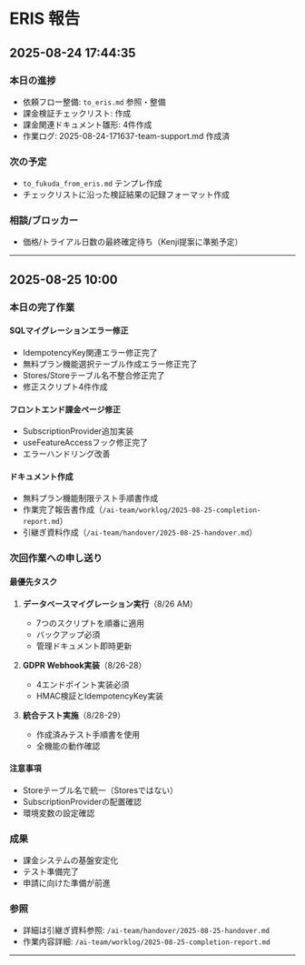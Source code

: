 # ERIS 報告

## 2025-08-24 17:44:35

### 本日の進捗
- 依頼フロー整備: `to_eris.md` 参照・整備
- 課金検証チェックリスト: 作成
- 課金関連ドキュメント雛形: 4件作成
- 作業ログ: 2025-08-24-171637-team-support.md 作成済

### 次の予定
- `to_fukuda_from_eris.md` テンプレ作成
- チェックリストに沿った検証結果の記録フォーマット作成

### 相談/ブロッカー
- 価格/トライアル日数の最終確定待ち（Kenji提案に準拠予定）

---

## 2025-08-25 10:00

### 本日の完了作業

#### SQLマイグレーションエラー修正
- IdempotencyKey関連エラー修正完了
- 無料プラン機能選択テーブル作成エラー修正完了
- Stores/Storeテーブル名不整合修正完了
- 修正スクリプト4件作成

#### フロントエンド課金ページ修正
- SubscriptionProvider追加実装
- useFeatureAccessフック修正完了
- エラーハンドリング改善

#### ドキュメント作成
- 無料プラン機能制限テスト手順書作成
- 作業完了報告書作成（`/ai-team/worklog/2025-08-25-completion-report.md`）
- 引継ぎ資料作成（`/ai-team/handover/2025-08-25-handover.md`）

### 次回作業への申し送り

#### 最優先タスク
1. **データベースマイグレーション実行**（8/26 AM）
   - 7つのスクリプトを順番に適用
   - バックアップ必須
   - 管理ドキュメント即時更新

2. **GDPR Webhook実装**（8/26-28）
   - 4エンドポイント実装必須
   - HMAC検証とIdempotencyKey実装

3. **統合テスト実施**（8/28-29）
   - 作成済みテスト手順書を使用
   - 全機能の動作確認

#### 注意事項
- Storeテーブル名で統一（Storesではない）
- SubscriptionProviderの配置確認
- 環境変数の設定確認

### 成果
- 課金システムの基盤安定化
- テスト準備完了
- 申請に向けた準備が前進

### 参照
- 詳細は引継ぎ資料参照: `/ai-team/handover/2025-08-25-handover.md`
- 作業内容詳細: `/ai-team/worklog/2025-08-25-completion-report.md`

---
